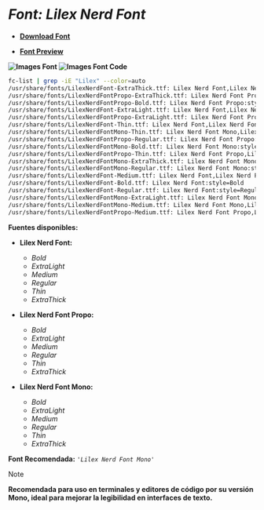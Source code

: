 <!-- Autor: Daniel Benjamin Perez Morales -->
<!-- GitHub: https://github.com/DanielPerezMoralesDev13 -->
<!-- Correo electrónico: danielperezdev@proton.me -->

# ***Font: Lilex Nerd Font***

- **[Download Font](https://github.com/ryanoasis/nerd-fonts/releases/download/v3.2.1/Lilex.zip "https://github.com/ryanoasis/nerd-fonts/releases/download/v3.2.1/Lilex.zip")**

- **[Font Preview](https://www.programmingfonts.org/#lilex "https://www.programmingfonts.org/#lilex")**

**![Images Font](../../Fonts/Lilex%20Nerd%20Font.png "Fonts/Lilex Nerd Font.png")**
**![Images Font Code](../../Font%20Images%20Code/Lilex%20Nerd%20Font%20Code.png "Font Images Code/Lilex Nerd Font Code.png")**

```bash
fc-list | grep -iE "Lilex" --color=auto
/usr/share/fonts/LilexNerdFont-ExtraThick.ttf: Lilex Nerd Font,Lilex Nerd Font ExtraThick:style=ExtraThick,Regular
/usr/share/fonts/LilexNerdFontPropo-ExtraThick.ttf: Lilex Nerd Font Propo,Lilex Nerd Font Propo ExtraThick:style=ExtraThick,Regular
/usr/share/fonts/LilexNerdFontPropo-Bold.ttf: Lilex Nerd Font Propo:style=Bold
/usr/share/fonts/LilexNerdFont-ExtraLight.ttf: Lilex Nerd Font,Lilex Nerd Font ExtraLight:style=ExtraLight,Regular
/usr/share/fonts/LilexNerdFontPropo-ExtraLight.ttf: Lilex Nerd Font Propo,Lilex Nerd Font Propo ExtraLight:style=ExtraLight,Regular
/usr/share/fonts/LilexNerdFont-Thin.ttf: Lilex Nerd Font,Lilex Nerd Font Thin:style=Thin,Regular
/usr/share/fonts/LilexNerdFontMono-Thin.ttf: Lilex Nerd Font Mono,Lilex Nerd Font Mono Thin:style=Thin,Regular
/usr/share/fonts/LilexNerdFontPropo-Regular.ttf: Lilex Nerd Font Propo:style=Regular
/usr/share/fonts/LilexNerdFontMono-Bold.ttf: Lilex Nerd Font Mono:style=Bold
/usr/share/fonts/LilexNerdFontPropo-Thin.ttf: Lilex Nerd Font Propo,Lilex Nerd Font Propo Thin:style=Thin,Regular
/usr/share/fonts/LilexNerdFontMono-ExtraThick.ttf: Lilex Nerd Font Mono,Lilex Nerd Font Mono ExtraThick:style=ExtraThick,Regular
/usr/share/fonts/LilexNerdFontMono-Regular.ttf: Lilex Nerd Font Mono:style=Regular
/usr/share/fonts/LilexNerdFont-Medium.ttf: Lilex Nerd Font,Lilex Nerd Font Medium:style=Medium,Regular
/usr/share/fonts/LilexNerdFont-Bold.ttf: Lilex Nerd Font:style=Bold
/usr/share/fonts/LilexNerdFont-Regular.ttf: Lilex Nerd Font:style=Regular
/usr/share/fonts/LilexNerdFontMono-ExtraLight.ttf: Lilex Nerd Font Mono,Lilex Nerd Font Mono ExtraLight:style=ExtraLight,Regular
/usr/share/fonts/LilexNerdFontMono-Medium.ttf: Lilex Nerd Font Mono,Lilex Nerd Font Mono Medium:style=Medium,Regular
/usr/share/fonts/LilexNerdFontPropo-Medium.ttf: Lilex Nerd Font Propo,Lilex Nerd Font Propo Medium:style=Medium,Regular
```

**Fuentes disponibles:**

- **Lilex Nerd Font:**
  - *Bold*
  - *ExtraLight*
  - *Medium*
  - *Regular*
  - *Thin*
  - *ExtraThick*

- **Lilex Nerd Font Propo:**
  - *Bold*
  - *ExtraLight*
  - *Medium*
  - *Regular*
  - *Thin*
  - *ExtraThick*

- **Lilex Nerd Font Mono:**
  - *Bold*
  - *ExtraLight*
  - *Medium*
  - *Regular*
  - *Thin*
  - *ExtraThick*

**Font Recomendada:** *`'Lilex Nerd Font Mono'`*

> [!NOTE]
> **Recomendada para uso en terminales y editores de código por su versión Mono, ideal para mejorar la legibilidad en interfaces de texto.**
